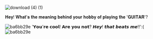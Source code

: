 ![download (4) (1)](https://github.com/user-attachments/assets/b1f4b051-6b0a-4f57-b7b2-4364d120bf7b)

𝐇𝐞𝐲! 𝐖𝐡𝐚𝐭'𝐬 𝐭𝐡𝐞 𝐦𝐞𝐚𝐧𝐢𝐧𝐠 𝐛𝐞𝐡𝐢𝐧𝐝 𝐲𝐨𝐮𝐫 𝐡𝐨𝐛𝐛𝐲 𝐨𝐟 𝐩𝐥𝐚𝐲𝐢𝐧𝐠 𝐭𝐡𝐞 '𝐆𝐔𝐈𝐓𝐀𝐑'? 

![ba6bb29e](https://github.com/user-attachments/assets/32ade765-9ee3-495a-a6ac-100ad200e101) '𝗬𝗼𝘂'𝗿𝗲 𝗰𝗼𝗼𝗹! 𝗔𝗿𝗲 𝘆𝗼𝘂 𝗻𝗼𝘁? 𝙃𝙚𝙮! 𝙩𝙝𝙖𝙩 𝙗𝙚𝙖𝙩𝙨 𝙢𝙚!!':( ![ba6bb29e](https://github.com/user-attachments/assets/32ade765-9ee3-495a-a6ac-100ad200e101) 



